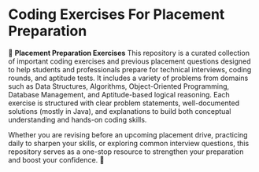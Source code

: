 # Coding Exercises For Placement Preparation

📘 **Placement Preparation Exercises**
This repository is a curated collection of important coding exercises and previous placement questions designed to help students and professionals prepare for technical interviews, coding rounds, and aptitude tests. 
It includes a variety of problems from domains such as Data Structures, Algorithms, Object-Oriented Programming, Database Management, and Aptitude-based logical reasoning. 
Each exercise is structured with clear problem statements, well-documented solutions (mostly in Java), and explanations to build both conceptual understanding and hands-on coding skills.

Whether you are revising before an upcoming placement drive, practicing daily to sharpen your skills, or exploring common interview questions, this repository serves as a one-stop resource to strengthen your preparation and boost your confidence. 🚀
